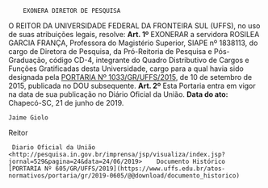         EXONERA DIRETOR DE PESQUISA  

 O REITOR DA UNIVERSIDADE FEDERAL DA FRONTEIRA SUL (UFFS), no uso de suas atribuições legais, resolve:   **Art. 1º**  EXONERAR a servidora ROSILEA GARCIA FRANÇA, Professora do Magistério Superior, SIAPE nº 1838113, do cargo de Diretora de Pesquisa, da Pró-Reitoria de Pesquisa e Pós-Graduação, código CD-4, integrante do Quadro Distributivo de Cargos e Funções Gratificadas desta Universidade, cargo para a qual havia sido designada pela [PORTARIA Nº 1033/GR/UFFS/2015](https://www.uffs.edu.br/atos-normativos/portaria/gr/2015-1033), de 10 de setembro de 2015, publicada no DOU subsequente.   **Art. 2º**  Esta Portaria entra em vigor na data de sua publicação no Diário Oficial da União.        **Data do ato:** Chapecó-SC, 21 de junho de 2019.   
 

    Jaime Giolo   
 Reitor 

     Diario Oficial da União <http://pesquisa.in.gov.br/imprensa/jsp/visualiza/index.jsp?jornal=529&pagina=24&data=24/06/2019>    Documento Histórico  [PORTARIA Nº 605/GR/UFFS/2019](https://www.uffs.edu.br/atos-normativos/portaria/gr/2019-0605/@@download/documento_historico)     
      